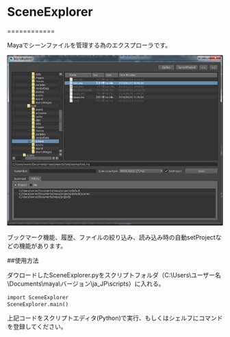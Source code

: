 # SceneExplorer
============

Mayaでシーンファイルを管理する為のエクスプローラです。

![SceneExplorer](/images/sceneexplorer-screenshot-01.png)

ブックマーク機能、履歴、ファイルの絞り込み、読み込み時の自動setProjectなどの機能があります。

##使用方法

ダウロードしたSceneExplorer.pyをスクリプトフォルダ（C:\Users\ユーザー名\Documents\maya\バージョン\ja_JP\scripts）に入れる。

    import SceneExplorer
    SceneExplorer.main()

上記コードをスクリプトエディタ(Python)で実行、もしくはシェルフにコマンドを登録してください。
